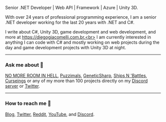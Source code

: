 Senior .NET Developer | Web API | Framework | Azure | Unity 3D.

With over 24 years of professional programming experience, I am a senior .NET developer working for the last 20 years with .NET and C#.

I write about C#, Unity 3D, game development and web development, and more at https://diegogiacomelli.com.br.<br>
I am currently interested in anything I can code with C# and mostly working on web projects during the day and game development projects with Unity 3D at night.
<hr>

### Ask me about 🤔
[NO MORE ROOM IN HELL](https://diegogiacomelli.com.br/games/no-more-room-in-hell/), [Puzzimals](https://diegogiacomelli.com.br/games/puzzimals), [GeneticSharp](https://github.com/giacomelli/GeneticSharp), [Ships N 'Battles](https://diegogiacomelli.com.br/games/ships-n-battles/), [Curseings](https://diegogiacomelli.com.br/games/curseings/) or any of my more than 100 projects directly on my [Discord server](https://discord.gg/zVfU65dcrv) or [Twitter](https://twitter.com/ogiacomelli).

<hr>

### How to reach me 🔎
[Blog](https://diegogiacomelli.com.br), [Twitter](https://twitter.com/ogiacomelli), [Reddit](https://www.reddit.com/user/ogiacomelli), [YouTube](https://youtube.com/user/dmgiacomelli), and [Discord](https://discord.gg/zVfU65dcrv).
